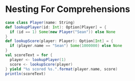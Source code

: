 Nesting For Comprehensions
==========================

```scala
case class Player(name: String)
def lookupPlayer(id: Int): Option[Player] = {
  if (id == 1) Some(new Player("Sean")) else None
}
def lookupScore(player: Player): Option[Int] = {
  if (player.name == "Sean") Some(1000000) else None
}
val scoreText = for {
  player <- lookupPlayer(1)
  score <- lookupScore(player)
} yield "%s scored %s.".format(player.name, score)
println(scoreText)
```

